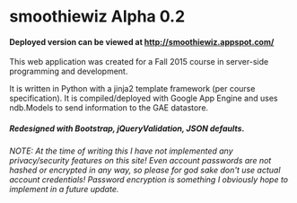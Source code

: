 # smoothiewiz Alpha 0.2
#### Deployed version can be viewed at http://smoothiewiz.appspot.com/

This web application was created for a Fall 2015 course in server-side programming and development.

It is written in Python with a jinja2 template framework (per course specification). It is compiled/deployed with Google App Engine and uses ndb.Models to send information to the GAE datastore.

##### Redesigned with Bootstrap, jQueryValidation, JSON defaults.

###### NOTE: At the time of writing this I have not implemented any privacy/security features on this site! Even account passwords are not hashed or encrypted in any way, so please for god sake don't use actual account credentials! Password encryption is something I obviously hope to implement in a future update.
